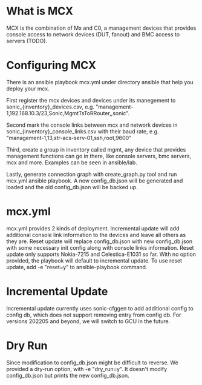 # What is MCX

MCX is the combination of Mx and C0, a management devices that provides console access to network devices (DUT, fanout) and BMC access to servers (TODO).

# Configuring MCX

There is an ansible playbook mcx.yml under directory ansible that help you deploy your mcx.

First register the mcx devices and devices under its manegement to sonic_{inventory}_devices.csv, e.g. "management-1,192.168.10.3/23,Sonic,MgmtTsToRRouter,,sonic".

Second mark the console links between mcx and network devices in sonic_{inventory}_console_links.csv with their baud rate, e.g. "management-1,13,str-acs-serv-01,ssh,root,9600"

Third, create a group in inventory called mgmt, any device that provides management functions can go in there, like console servers, bmc servers, mcx and more. Examples can be seen in ansible/lab.

Lastly, generate connection graph with create_graph.py tool and run mcx.yml ansible playbook. A new config_db.json will be generated and loaded and the old config_db.json will be backed up.

# mcx.yml

mcx.yml provides 2 kinds of deployment. Incremental update will add additional console link information to the devices and leave all others as they are. Reset update will replace config_db.json with new config_db.json with some necessary init config along with console links information. Reset update only supports Nokia-7215 and Celestica-E1031 so far. With no option provided, the playbook will default to incremental update. To use reset update, add -e "reset=y" to ansible-playbook command.

# Incremental Update

Incremental update currently uses sonic-cfggen to add additional config to config db, which does not support removing entry from config db. For versions 202205 and beyond, we will switch to GCU in the future.

# Dry Run

Since modification to config_db.json might be difficult to reverse. We provided a dry-run option, with -e "dry_run=y". It doesn't modify config_db.json but prints the new config_db.json.
